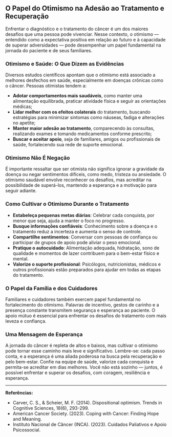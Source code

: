 
## O Papel do Otimismo na Adesão ao Tratamento e Recuperação

Enfrentar o diagnóstico e o tratamento do câncer é um dos maiores desafios que uma pessoa pode vivenciar. Nesse contexto, o otimismo — entendido como a expectativa positiva em relação ao futuro e à capacidade de superar adversidades — pode desempenhar um papel fundamental na jornada do paciente e de seus familiares.

### Otimismo e Saúde: O Que Dizem as Evidências

Diversos estudos científicos apontam que o otimismo está associado a melhores desfechos em saúde, especialmente em doenças crônicas como o câncer. Pessoas otimistas tendem a:

- **Adotar comportamentos mais saudáveis**, como manter uma alimentação equilibrada, praticar atividade física e seguir as orientações médicas;
- **Lidar melhor com os efeitos colaterais** do tratamento, buscando estratégias para minimizar sintomas como náuseas, fadiga e alterações no apetite;
- **Manter maior adesão ao tratamento**, comparecendo às consultas, realizando exames e tomando medicamentos conforme prescrito;
- **Buscar e aceitar apoio**, seja de familiares, amigos ou profissionais de saúde, fortalecendo sua rede de suporte emocional.

### Otimismo Não É Negação

É importante ressaltar que ser otimista não significa ignorar a gravidade da doença ou negar sentimentos difíceis, como medo, tristeza ou ansiedade. O otimismo saudável envolve reconhecer os desafios, mas acreditar na possibilidade de superá-los, mantendo a esperança e a motivação para seguir adiante.

### Como Cultivar o Otimismo Durante o Tratamento

- **Estabeleça pequenas metas diárias**: Celebrar cada conquista, por menor que seja, ajuda a manter o foco no progresso.
- **Busque informações confiáveis**: Conhecimento sobre a doença e o tratamento reduz a incerteza e aumenta o senso de controle.
- **Compartilhe sentimentos**: Conversar com pessoas de confiança ou participar de grupos de apoio pode aliviar o peso emocional.
- **Pratique o autocuidado**: Alimentação adequada, hidratação, sono de qualidade e momentos de lazer contribuem para o bem-estar físico e mental.
- **Valorize o suporte profissional**: Psicólogos, nutricionistas, médicos e outros profissionais estão preparados para ajudar em todas as etapas do tratamento.

### O Papel da Família e dos Cuidadores

Familiares e cuidadores também exercem papel fundamental no fortalecimento do otimismo. Palavras de incentivo, gestos de carinho e a presença constante transmitem segurança e esperança ao paciente. O apoio mútuo é essencial para enfrentar os desafios do tratamento com mais leveza e confiança.

### Uma Mensagem de Esperança

A jornada do câncer é repleta de altos e baixos, mas cultivar o otimismo pode tornar esse caminho mais leve e significativo. Lembre-se: cada passo conta, e a esperança é uma aliada poderosa na busca pela recuperação e pelo bem-estar. Confie na equipe de saúde, valorize cada conquista e permita-se acreditar em dias melhores. Você não está sozinho — juntos, é possível enfrentar e superar os desafios, com coragem, resiliência e esperança.

---
**Referências:**
- Carver, C. S., & Scheier, M. F. (2014). Dispositional optimism. Trends in Cognitive Sciences, 18(6), 293-299.
- American Cancer Society. (2023). Coping with Cancer: Finding Hope and Meaning.
- Instituto Nacional de Câncer (INCA). (2023). Cuidados Paliativos e Apoio Psicossocial.
```
